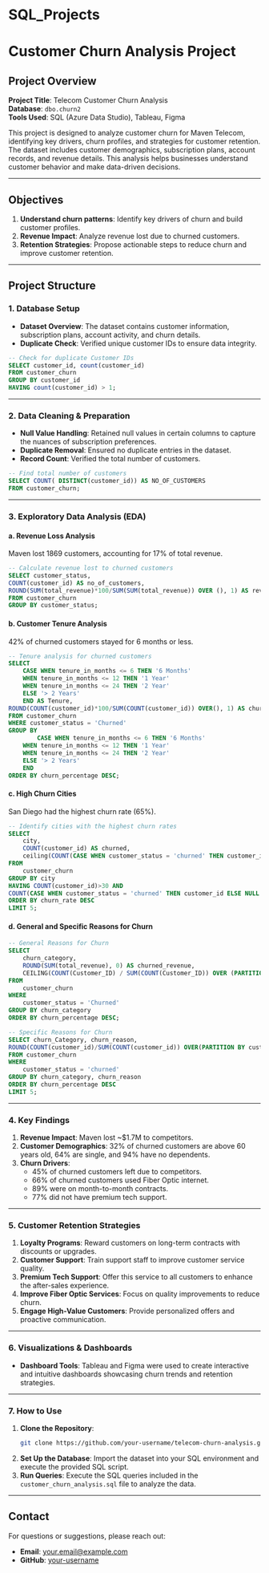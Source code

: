# SQL_Projects
# Customer Churn Analysis Project

## Project Overview

**Project Title**: Telecom Customer Churn Analysis\
**Database**: `dbo.churn2`\
**Tools Used**: SQL (Azure Data Studio), Tableau, Figma

This project is designed to analyze customer churn for Maven Telecom, identifying key drivers, churn profiles, and strategies for customer retention. The dataset includes customer demographics, subscription plans, account records, and revenue details. This analysis helps businesses understand customer behavior and make data-driven decisions.

---

## Objectives

1. **Understand churn patterns**: Identify key drivers of churn and build customer profiles.
2. **Revenue Impact**: Analyze revenue lost due to churned customers.
3. **Retention Strategies**: Propose actionable steps to reduce churn and improve customer retention.

---

## Project Structure

### 1. Database Setup

- **Dataset Overview**: The dataset contains customer information, subscription plans, account activity, and churn details.
- **Duplicate Check**: Verified unique customer IDs to ensure data integrity.

```sql
-- Check for duplicate Customer IDs
SELECT customer_id, count(customer_id)
FROM customer_churn
GROUP BY customer_id
HAVING count(customer_id) > 1;
```

---

### 2. Data Cleaning & Preparation

- **Null Value Handling**: Retained null values in certain columns to capture the nuances of subscription preferences.
- **Duplicate Removal**: Ensured no duplicate entries in the dataset.
- **Record Count**: Verified the total number of customers.

```sql
-- Find total number of customers
SELECT COUNT( DISTINCT(customer_id)) AS NO_OF_CUSTOMERS
FROM customer_churn;
```

---

### 3. Exploratory Data Analysis (EDA)

#### a. Revenue Loss Analysis

Maven lost 1869 customers, accounting for 17% of total revenue.

```sql
-- Calculate revenue lost to churned customers
SELECT customer_status, 
COUNT(customer_id) AS no_of_customers,
ROUND(SUM(total_revenue)*100/SUM(SUM(total_revenue)) OVER (), 1) AS revenue_percentage
FROM customer_churn
GROUP BY customer_status;
```

#### b. Customer Tenure Analysis

42% of churned customers stayed for 6 months or less.

```sql
-- Tenure analysis for churned customers
SELECT 
    CASE WHEN tenure_in_months <= 6 THEN '6 Months'
    WHEN tenure_in_months <= 12 THEN '1 Year'
    WHEN tenure_in_months <= 24 THEN '2 Year'
    ELSE '> 2 Years'
    END AS Tenure,
ROUND(COUNT(customer_id)*100/SUM(COUNT(customer_id)) OVER(), 1) AS churn_percentage
FROM customer_churn 
WHERE customer_status = 'Churned'
GROUP BY 
        CASE WHEN tenure_in_months <= 6 THEN '6 Months'
    WHEN tenure_in_months <= 12 THEN '1 Year'
    WHEN tenure_in_months <= 24 THEN '2 Year'
    ELSE '> 2 Years'
    END
ORDER BY churn_percentage DESC;
```

#### c. High Churn Cities

San Diego had the highest churn rate (65%).

```sql
-- Identify cities with the highest churn rates
SELECT 
    city,
    COUNT(customer_id) AS churned,
    ceiling(COUNT(CASE WHEN customer_status = 'churned' THEN customer_id ELSE NULL END)*100/ COUNT(customer_id)) AS churn_rate
FROM 
    customer_churn
GROUP BY city
HAVING COUNT(customer_id)>30 AND 
COUNT(CASE WHEN customer_status = 'churned' THEN customer_id ELSE NULL END) >0
ORDER BY churn_rate DESC
LIMIT 5;
```

#### d. General and Specific Reasons for Churn

```sql
-- General Reasons for Churn
SELECT 
    churn_category,
    ROUND(SUM(total_revenue), 0) AS churned_revenue,
    CEILING(COUNT(Customer_ID) / SUM(COUNT(Customer_ID)) OVER (PARTITION BY customer_status)*100) AS Churn_Percentage
FROM 
    customer_churn
WHERE 
    customer_status = 'Churned'
GROUP BY churn_category
ORDER BY churn_percentage DESC;

-- Specific Reasons for Churn
SELECT churn_Category, churn_reason,
ROUND(COUNT(customer_id)/SUM(COUNT(customer_id)) OVER(PARTITION BY customer_status)*100,1) AS churn_percentage
FROM customer_churn
WHERE 
    customer_status = 'churned'
GROUP BY churn_category, churn_reason
ORDER BY churn_percentage DESC
LIMIT 5;
```

---

### 4. Key Findings

1. **Revenue Impact**: Maven lost \~\$1.7M to competitors.
2. **Customer Demographics**: 32% of churned customers are above 60 years old, 64% are single, and 94% have no dependents.
3. **Churn Drivers**:
   - 45% of churned customers left due to competitors.
   - 66% of churned customers used Fiber Optic internet.
   - 89% were on month-to-month contracts.
   - 77% did not have premium tech support.

---

### 5. Customer Retention Strategies

1. **Loyalty Programs**: Reward customers on long-term contracts with discounts or upgrades.
2. **Customer Support**: Train support staff to improve customer service quality.
3. **Premium Tech Support**: Offer this service to all customers to enhance the after-sales experience.
4. **Improve Fiber Optic Services**: Focus on quality improvements to reduce churn.
5. **Engage High-Value Customers**: Provide personalized offers and proactive communication.

---

### 6. Visualizations & Dashboards

- **Dashboard Tools**: Tableau and Figma were used to create interactive and intuitive dashboards showcasing churn trends and retention strategies.

---

### 7. How to Use

1. **Clone the Repository**:
   ```bash
   git clone https://github.com/your-username/telecom-churn-analysis.git
   ```
2. **Set Up the Database**: Import the dataset into your SQL environment and execute the provided SQL script.
3. **Run Queries**: Execute the SQL queries included in the `customer_churn_analysis.sql` file to analyze the data.

---

## Contact

For questions or suggestions, please reach out:

- **Email**: [your.email@example.com](mailto\:your.email@example.com)
- **GitHub**: [your-username](https://github.com/your-username)

